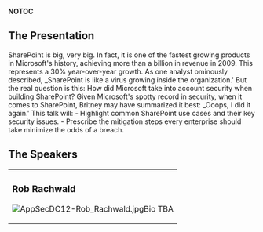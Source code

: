 <noinclude></noinclude> __NOTOC__

## The Presentation

SharePoint is big, very big. In fact, it is one of the fastest growing
products in Microsoft's history, achieving more than a billion in
revenue in 2009. This represents a 30% year-over-year growth. As one
analyst ominously described, _SharePoint is like a virus growing inside
the organization.' But the real question is this: How did Microsoft take
into account security when building SharePoint? Given Microsoft's spotty
record in security, when it comes to SharePoint, Britney may have
summarized it best: _Ooops, I did it again.' This talk will: -
Highlight common SharePoint use cases and their key security issues. -
Prescribe the mitigation steps every enterprise should take minimize the
odds of a breach.

## The Speakers

<table>

<tr>

<td>

### Rob Rachwald

![AppSecDC12-Rob_Rachwald.jpg](AppSecDC12-Rob_Rachwald.jpg
"AppSecDC12-Rob_Rachwald.jpg")Bio TBA

</td>

</tr>

</table>

<noinclude></noinclude>